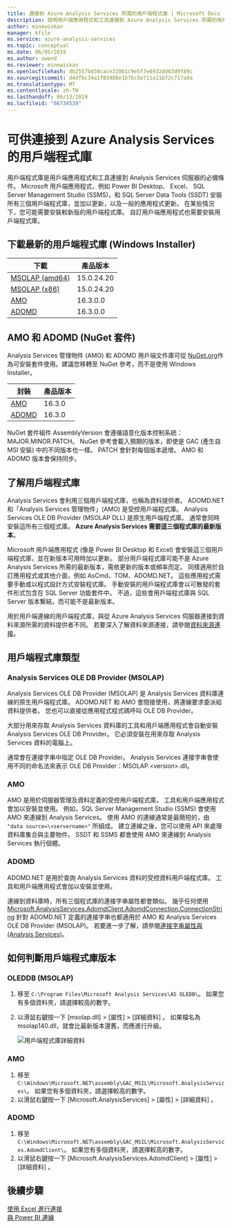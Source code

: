 ```yaml
---
title: 連接到 Azure Analysis Services 所需的用戶端程式庫 | Microsoft Docs
description: 說明用戶端應用程式和工具連接到 Azure Analysis Services 所需的用戶端程式庫
author: minewiskan
manager: kfile
ms.service: azure-analysis-services
ms.topic: conceptual
ms.date: 06/05/2019
ms.author: owend
ms.reviewer: minewiskan
ms.openlocfilehash: db2557bd34cace220b1c9e5f7e6932dd63d9f89c
ms.sourcegitcommit: d4dfbc34a1f03488e1b7bc5e711a11b72c717ada
ms.translationtype: MT
ms.contentlocale: zh-TW
ms.lasthandoff: 06/13/2019
ms.locfileid: "66734539"
---
```

# <a name="client-libraries-for-connecting-to-azure-analysis-services"></a>可供連接到 Azure Analysis Services 的用戶端程式庫

用戶端程式庫是用戶端應用程式和工具連接到 Analysis Services 伺服器的必備條件。 Microsoft 用戶端應用程式，例如 Power BI Desktop、 Excel、 SQL Server Management Studio (SSMS)，和 SQL Server Data Tools (SSDT) 安裝所有三個用戶端程式庫，並加以更新，以及一般的應用程式更新。 在某些情況下，您可能需要安裝較新版的用戶端程式庫。 自訂用戶端應用程式也需要安裝用戶端程式庫。

## <a name="download-the-latest-client-libraries-windows-installer"></a>下載最新的用戶端程式庫 (Windows Installer)  

|下載  |產品版本  | 
|---------|---------|
|[MSOLAP (amd64)](https://go.microsoft.com/fwlink/?linkid=829576)    |    15.0.24.20    |
|[MSOLAP (x86)](https://go.microsoft.com/fwlink/?linkid=829575)     |    15.0.24.20      |
|[AMO](https://go.microsoft.com/fwlink/?linkid=829578)     |   16.3.0.0    |
|[ADOMD](https://go.microsoft.com/fwlink/?linkid=829577)     |    16.3.0.0     |

## <a name="amo-and-adomd-nuget-packages"></a>AMO 和 ADOMD (NuGet 套件)

Analysis Services 管理物件 (AMO) 和 ADOMD 用戶端文件庫可從 [NuGet.org](https://www.nuget.org/)作為可安裝套件使用。建議您移轉至 NuGet 參考，而不是使用 Windows Installer。 

|封裝  | 產品版本  | 
|---------|---------|
|[AMO](https://www.nuget.org/packages/Microsoft.AnalysisServices.retail.amd64/)    |    16.3.0     |
|[ADOMD](https://www.nuget.org/packages/Microsoft.AnalysisServices.AdomdClient.retail.amd64/)     |   16.3.0      |

NuGet 套件組件 AssemblyVersion 會遵循語意化版本控制系統：MAJOR.MINOR.PATCH。 NuGet 參考會載入預期的版本，即使是 GAC (產生自 MSI 安裝) 中的不同版本也一樣。 PATCH 會針對每個版本遞增。 AMO 和 ADOMD 版本會保持同步。

## <a name="understanding-client-libraries"></a>了解用戶端程式庫

Analysis Services 會利用三個用戶端程式庫，也稱為資料提供者。 ADOMD.NET 和「Analysis Services 管理物件」(AMO) 是受控用戶端程式庫。 Analysis Services OLE DB Provider (MSOLAP DLL) 是原生用戶端程式庫。 通常會同時安裝這所有三個程式庫。 **Azure Analysis Services 需要這三個程式庫的最新版本**。 

Microsoft 用戶端應用程式 (像是 Power BI Desktop 和 Excel) 會安裝這三個用戶端程式庫，並在新版本可用時加以更新。 部分用戶端程式庫可能不是 Azure Analysis Services 所需的最新版本，需依更新的版本或頻率而定。 同樣適用於自訂應用程式或其他介面，例如 AsCmd、TOM、ADOMD.NET。 這些應用程式需要手動或以程式設計方式安裝程式庫。 手動安裝的用戶端程式庫會以可散發的套件形式包含在 SQL Server 功能套件中。 不過，這些會用戶端程式庫與 SQL Server 版本繫結，而可能不是最新版本。  

用於用戶端連線的用戶端程式庫，與從 Azure Analysis Services 伺服器連接到資料來源所需的資料提供者不同。 若要深入了解資料來源連接，請參閱[資料來源連接](analysis-services-datasource.md)。

## <a name="client-library-types"></a>用戶端程式庫類型

### <a name="analysis-services-ole-db-provider-msolap"></a>Analysis Services OLE DB Provider (MSOLAP) 

 Analysis Services OLE DB Provider (MSOLAP) 是 Analysis Services 資料庫連線的原生用戶端程式庫。 ADOMD.NET 和 AMO 會間接使用，將連線要求委派給資料提供者。 您也可以直接從應用程式程式碼呼叫 OLE DB Provider。  
  
 大部分用來存取 Analysis Services 資料庫的工具和用戶端應用程式會自動安裝 Analysis Services OLE DB Provider。 它必須安裝在用來存取 Analysis Services 資料的電腦上。  
  
 通常會在連接字串中指定 OLE DB Provider。 Analysis Services 連接字串會使用不同的命名法來表示 OLE DB Provider：MSOLAP.\<version>.dll。

### <a name="amo"></a>AMO  

 AMO 是用於伺服器管理及資料定義的受控用戶端程式庫。 工具和用戶端應用程式會加以安裝並使用。 例如，SQL Server Management Studio (SSMS) 會使用 AMO 來連線到 Analysis Services。 使用 AMO 的連線通常是最簡短的，由 `"data source=\<servername>"` 所組成。 建立連線之後，您可以使用 API 來處理資料庫集合與主要物件。 SSDT 和 SSMS 都會使用 AMO 來連線到 Analysis Services 執行個體。  

  
### <a name="adomd"></a>ADOMD

 ADOMD.NET 是用於查詢 Analysis Services 資料的受控資料用戶端程式庫。 工具和用戶端應用程式會加以安裝並使用。 
  
 連線到資料庫時，所有三個程式庫的連接字串屬性都會類似。 幾乎任何使用 [Microsoft.AnalysisServices.AdomdClient.AdomdConnection.ConnectionString](/dotnet/api/microsoft.analysisservices.adomdclient.adomdconnection.connectionstring#Microsoft_AnalysisServices_AdomdClient_AdomdConnection_ConnectionString) 針對 ADOMD.NET 定義的連接字串也都適用於 AMO 和 Analysis Services OLE DB Provider (MSOLAP)。 若要進一步了解，請參閱[連接字串屬性與 &#40;Analysis Services&#41;](https://docs.microsoft.com/sql/analysis-services/instances/connection-string-properties-analysis-services)。  

  
##  <a name="bkmk_LibUpdate"></a> 如何判斷用戶端程式庫版本   
  
### <a name="oleddb-msolap"></a>OLEDDB (MSOLAP)  
  
1.  移至 `C:\Program Files\Microsoft Analysis Services\AS OLEDB\`。 如果您有多個資料夾，請選擇較高的數字。
  
2.  以滑鼠右鍵按一下 [msolap.dll]   > [屬性]   > [詳細資料]  。 如果檔名為 msolap140.dll，就會比最新版本還舊，而應進行升級。
    
    ![用戶端程式庫詳細資料](media/analysis-services-data-providers/aas-msolap-details.png)
    
  
### <a name="amo"></a>AMO

1. 移至 `C:\Windows\Microsoft.NET\assembly\GAC_MSIL\Microsoft.AnalysisServices\`。 如果您有多個資料夾，請選擇較高的數字。
2. 以滑鼠右鍵按一下 [Microsoft.AnalysisServices]   > [屬性]   > [詳細資料]  。  

### <a name="adomd"></a>ADOMD

1. 移至 `C:\Windows\Microsoft.NET\assembly\GAC_MSIL\Microsoft.AnalysisServices.AdomdClient\`。 如果您有多個資料夾，請選擇較高的數字。
2. 以滑鼠右鍵按一下 [Microsoft.AnalysisServices.AdomdClient]   > [屬性]   > [詳細資料]  。  


## <a name="next-steps"></a>後續步驟
[使用 Excel 進行連接](analysis-services-connect-excel.md)    
[與 Power BI 連線](analysis-services-connect-pbi.md)
